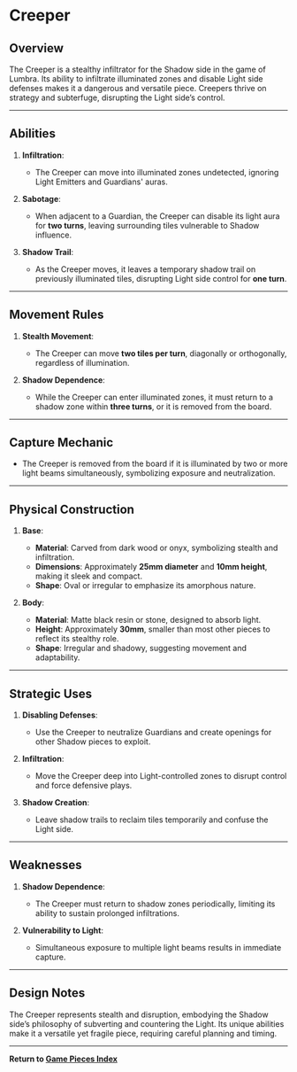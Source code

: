 # Creeper

## **Overview**
The Creeper is a stealthy infiltrator for the Shadow side in the game of Lumbra. Its ability to infiltrate illuminated zones and disable Light side defenses makes it a dangerous and versatile piece. Creepers thrive on strategy and subterfuge, disrupting the Light side’s control.

---

## **Abilities**
1. **Infiltration**:
   - The Creeper can move into illuminated zones undetected, ignoring Light Emitters and Guardians' auras.

2. **Sabotage**:
   - When adjacent to a Guardian, the Creeper can disable its light aura for **two turns**, leaving surrounding tiles vulnerable to Shadow influence.

3. **Shadow Trail**:
   - As the Creeper moves, it leaves a temporary shadow trail on previously illuminated tiles, disrupting Light side control for **one turn**.

---

## **Movement Rules**
1. **Stealth Movement**:
   - The Creeper can move **two tiles per turn**, diagonally or orthogonally, regardless of illumination.

2. **Shadow Dependence**:
   - While the Creeper can enter illuminated zones, it must return to a shadow zone within **three turns**, or it is removed from the board.

---

## **Capture Mechanic**
- The Creeper is removed from the board if it is illuminated by two or more light beams simultaneously, symbolizing exposure and neutralization.

---

## **Physical Construction**
1. **Base**:
   - **Material**: Carved from dark wood or onyx, symbolizing stealth and infiltration.
   - **Dimensions**: Approximately **25mm diameter** and **10mm height**, making it sleek and compact.
   - **Shape**: Oval or irregular to emphasize its amorphous nature.

2. **Body**:
   - **Material**: Matte black resin or stone, designed to absorb light.
   - **Height**: Approximately **30mm**, smaller than most other pieces to reflect its stealthy role.
   - **Shape**: Irregular and shadowy, suggesting movement and adaptability.

---

## **Strategic Uses**
1. **Disabling Defenses**:
   - Use the Creeper to neutralize Guardians and create openings for other Shadow pieces to exploit.

2. **Infiltration**:
   - Move the Creeper deep into Light-controlled zones to disrupt control and force defensive plays.

3. **Shadow Creation**:
   - Leave shadow trails to reclaim tiles temporarily and confuse the Light side.

---

## **Weaknesses**
1. **Shadow Dependence**:
   - The Creeper must return to shadow zones periodically, limiting its ability to sustain prolonged infiltrations.

2. **Vulnerability to Light**:
   - Simultaneous exposure to multiple light beams results in immediate capture.

---

## **Design Notes**
The Creeper represents stealth and disruption, embodying the Shadow side’s philosophy of subverting and countering the Light. Its unique abilities make it a versatile yet fragile piece, requiring careful planning and timing.

---

**Return to [Game Pieces Index](#)**
